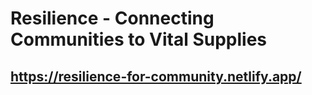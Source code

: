 # Resilience - Connecting Communities to Vital Supplies

## https://resilience-for-community.netlify.app/
